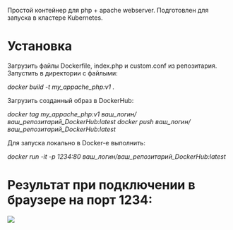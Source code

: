 Простой контейнер для php + apache webserver. Подготовлен для запуска в кластере Kubernetes.

# Установка
Загрузить файлы Dockerfile, index.php и custom.conf из репозитария.
Запустить в директории с файлыми:

*docker build -t my_appache_php:v1 .*

Загрузить созданный образ в DockerHub:

*docker tag my_appache_php:v1 ваш_логин/ваш_репозитарий_DockerHub:latest* 
*docker push ваш_логин/ваш_репозитарий_DockerHub:latest* 

Для запуска локально в Docker-е выполнить:

*docker run -it -p 1234:80 ваш_логин/ваш_репозитарий_DockerHub:latest*

# Результат при подключении в браузере на порт 1234:
<img src="https://github.com/WSQ-coder/Docker-Kubernetes/Screens/Apache_php/Result.png?raw=true"/>
